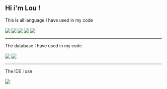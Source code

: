 Hi i'm Lou !
-------------
This is all language I have used in my code
<br>
<br>
<a href="https://github.com/Lou-fr"><img src ="https://img.shields.io/badge/HTML5-E34F26?style=for-the-badge&logo=html5&logoColor=white"></a>
<a href="https://github.com/Lou-fr"><img src ="https://img.shields.io/badge/CSS3-1572B6?style=for-the-badge&logo=css3&logoColor=white"></a>
<a href="https://github.com/Lou-fr"><img src ="https://img.shields.io/badge/PHP-777BB4?style=for-the-badge&logo=php&logoColor=white"></a>
<a href="https://github.com/Lou-fr"><img src ="https://img.shields.io/badge/Python-3776AB?style=for-the-badge&logo=python&logoColor=white"></a>
<a href="https://github.com/Lou-fr/cpp-test"><img src ="https://img.shields.io/badge/C%2B%2B-00599C?style=for-the-badge&logo=c%2B%2B&logoColor=white"></a>
<hr>
The database I have used in my code
<br>
<br>
<a href="https://github.com/Lou-fr"><img src ="https://img.shields.io/badge/MongoDB-4EA94B?style=for-the-badge&logo=mongodb&logoColor=white"></a>
<a href="https://github.com/Lou-fr"><img src ="https://img.shields.io/badge/MySQL-00000F?style=for-the-badge&logo=mysql&logoColor=white"></a>
<hr>
The IDE I use
<br>
<br>
<a href="https://github.com/Lou-fr"><img src ="https://img.shields.io/badge/Visual_Studio_Code-0078D4?style=for-the-badge&logo=visual%20studio%20code&logoColor=white"></a>

<!--
**Lou-fr/Lou-fr** is a ✨ _special_ ✨ repository because its `README.md` (this file) appears on your GitHub profile.

Here are some ideas to get you started:

- 🔭 I’m currently working on ...
- 🌱 I’m currently learning ...
- 👯 I’m looking to collaborate on ...
- 🤔 I’m looking for help with ...
- 💬 Ask me about ...
- 📫 How to reach me: ...
- 😄 Pronouns: ...
- ⚡ Fun fact: ...
-->
